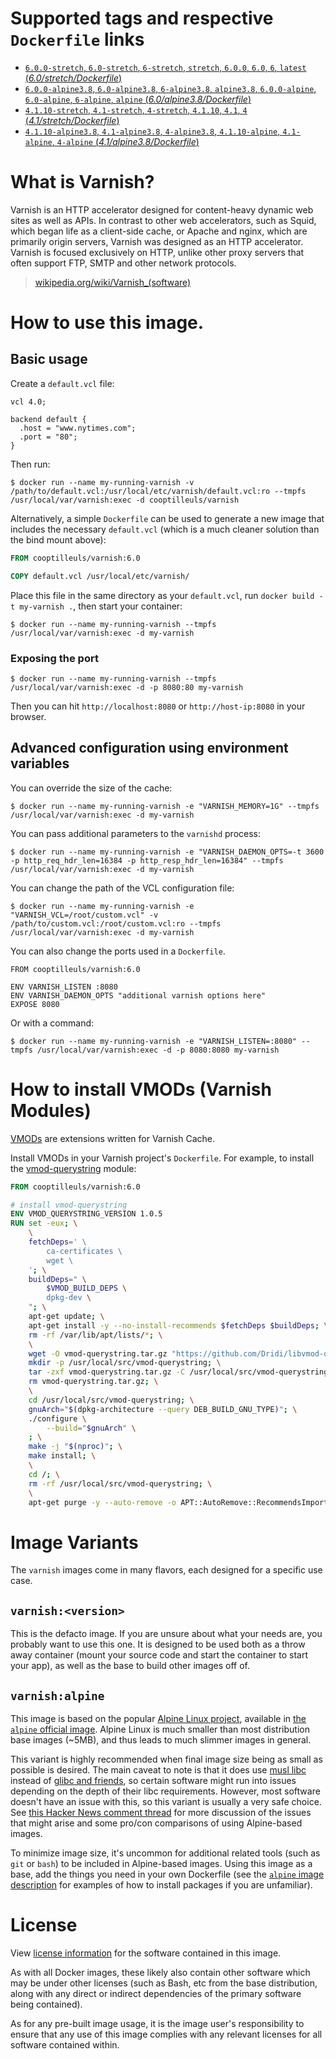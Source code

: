 # Supported tags and respective `Dockerfile` links

- [`6.0.0-stretch`, `6.0-stretch`, `6-stretch`, `stretch`, `6.0.0`, `6.0`, `6`, `latest` (*6.0/stretch/Dockerfile*)](https://github.com/coopTilleuls/docker-varnish/blob/master/6.0/stretch/Dockerfile)
- [`6.0.0-alpine3.8`, `6.0-alpine3.8`, `6-alpine3.8`, `alpine3.8`, `6.0.0-alpine`, `6.0-alpine`, `6-alpine`, `alpine` (*6.0/alpine3.8/Dockerfile*)](https://github.com/coopTilleuls/docker-varnish/blob/master/6.0/alpine3.8/Dockerfile)
- [`4.1.10-stretch`, `4.1-stretch`, `4-stretch`, `4.1.10`, `4.1`, `4` (*4.1/stretch/Dockerfile*)](https://github.com/coopTilleuls/docker-varnish/blob/master/4.1/stretch/Dockerfile)
- [`4.1.10-alpine3.8`, `4.1-alpine3.8`, `4-alpine3.8`, `4.1.10-alpine`, `4.1-alpine`, `4-alpine` (*4.1/alpine3.8/Dockerfile*)](https://github.com/coopTilleuls/docker-varnish/blob/master/4.1/alpine3.8/Dockerfile)

# What is Varnish?

Varnish is an HTTP accelerator designed for content-heavy dynamic web sites as well as APIs. In contrast to other web accelerators, such as Squid, which began life as a client-side cache, or Apache and nginx, which are primarily origin servers, Varnish was designed as an HTTP accelerator. Varnish is focused exclusively on HTTP, unlike other proxy servers that often support FTP, SMTP and other network protocols.

> [wikipedia.org/wiki/Varnish_(software)](https://en.wikipedia.org/wiki/Varnish_(software))

# How to use this image.

## Basic usage

Create a `default.vcl` file:

```vcl
vcl 4.0;

backend default {
  .host = "www.nytimes.com";
  .port = "80";
}
```

Then run:

```console
$ docker run --name my-running-varnish -v /path/to/default.vcl:/usr/local/etc/varnish/default.vcl:ro --tmpfs /usr/local/var/varnish:exec -d cooptilleuls/varnish
```

Alternatively, a simple `Dockerfile` can be used to generate a new image that includes the necessary `default.vcl` (which is a much cleaner solution than the bind mount above):

```dockerfile
FROM cooptilleuls/varnish:6.0

COPY default.vcl /usr/local/etc/varnish/
```

Place this file in the same directory as your `default.vcl`, run `docker build -t my-varnish .`, then start your container:

```console
$ docker run --name my-running-varnish --tmpfs /usr/local/var/varnish:exec -d my-varnish
```

### Exposing the port

```console
$ docker run --name my-running-varnish --tmpfs /usr/local/var/varnish:exec -d -p 8080:80 my-varnish
```

Then you can hit `http://localhost:8080` or `http://host-ip:8080` in your browser.

## Advanced configuration using environment variables

You can override the size of the cache:

```console
$ docker run --name my-running-varnish -e "VARNISH_MEMORY=1G" --tmpfs /usr/local/var/varnish:exec -d my-varnish
```

You can pass additional parameters to the `varnishd` process:

```console
$ docker run --name my-running-varnish -e "VARNISH_DAEMON_OPTS=-t 3600 -p http_req_hdr_len=16384 -p http_resp_hdr_len=16384" --tmpfs /usr/local/var/varnish:exec -d my-varnish
```

You can change the path of the VCL configuration file:

```console
$ docker run --name my-running-varnish -e "VARNISH_VCL=/root/custom.vcl" -v /path/to/custom.vcl:/root/custom.vcl:ro --tmpfs /usr/local/var/varnish:exec -d my-varnish
```

You can also change the ports used in a `Dockerfile`.

```
FROM cooptilleuls/varnish:6.0

ENV VARNISH_LISTEN :8080
ENV VARNISH_DAEMON_OPTS "additional varnish options here"
EXPOSE 8080
```

Or with a command:

```console
$ docker run --name my-running-varnish -e "VARNISH_LISTEN=:8080" --tmpfs /usr/local/var/varnish:exec -d -p 8080:8080 my-varnish
```

# How to install VMODs (Varnish Modules)

[VMODs](https://varnish-cache.org/vmods/) are extensions written for Varnish Cache.

Install VMODs in your Varnish project's `Dockerfile`. For example, to install the [vmod-querystring](https://github.com/Dridi/libvmod-querystring) module:

```dockerfile
FROM cooptilleuls/varnish:6.0

# install vmod-querystring
ENV VMOD_QUERYSTRING_VERSION 1.0.5
RUN set -eux; \
	\
	fetchDeps=' \
		ca-certificates \
		wget \
	'; \
	buildDeps=" \
		$VMOD_BUILD_DEPS \
		dpkg-dev \
	"; \
	apt-get update; \
	apt-get install -y --no-install-recommends $fetchDeps $buildDeps; \
	rm -rf /var/lib/apt/lists/*; \
	\
	wget -O vmod-querystring.tar.gz "https://github.com/Dridi/libvmod-querystring/releases/download/v$VMOD_QUERYSTRING_VERSION/vmod-querystring-$VMOD_QUERYSTRING_VERSION.tar.gz"; \
	mkdir -p /usr/local/src/vmod-querystring; \
	tar -zxf vmod-querystring.tar.gz -C /usr/local/src/vmod-querystring --strip-components=1; \
	rm vmod-querystring.tar.gz; \
	\
	cd /usr/local/src/vmod-querystring; \
	gnuArch="$(dpkg-architecture --query DEB_BUILD_GNU_TYPE)"; \
	./configure \
		--build="$gnuArch" \
	; \
	make -j "$(nproc)"; \
	make install; \
	\
	cd /; \
	rm -rf /usr/local/src/vmod-querystring; \
	\
	apt-get purge -y --auto-remove -o APT::AutoRemove::RecommendsImportant=false $fetchDeps $buildDeps
```

# Image Variants

The `varnish` images come in many flavors, each designed for a specific use case.

## `varnish:<version>`

This is the defacto image. If you are unsure about what your needs are, you probably want to use this one. It is designed to be used both as a throw away container (mount your source code and start the container to start your app), as well as the base to build other images off of.

## `varnish:alpine`

This image is based on the popular [Alpine Linux project](http://alpinelinux.org), available in [the `alpine` official image](https://hub.docker.com/_/alpine). Alpine Linux is much smaller than most distribution base images (~5MB), and thus leads to much slimmer images in general.

This variant is highly recommended when final image size being as small as possible is desired. The main caveat to note is that it does use [musl libc](http://www.musl-libc.org) instead of [glibc and friends](http://www.etalabs.net/compare_libcs.html), so certain software might run into issues depending on the depth of their libc requirements. However, most software doesn't have an issue with this, so this variant is usually a very safe choice. See [this Hacker News comment thread](https://news.ycombinator.com/item?id=10782897) for more discussion of the issues that might arise and some pro/con comparisons of using Alpine-based images.

To minimize image size, it's uncommon for additional related tools (such as `git` or `bash`) to be included in Alpine-based images. Using this image as a base, add the things you need in your own Dockerfile (see the [`alpine` image description](https://hub.docker.com/_/alpine/) for examples of how to install packages if you are unfamiliar).

# License

View [license information](https://github.com/varnishcache/varnish-cache/blob/master/LICENSE) for the software contained in this image.

As with all Docker images, these likely also contain other software which may be under other licenses (such as Bash, etc from the base distribution, along with any direct or indirect dependencies of the primary software being contained).

As for any pre-built image usage, it is the image user's responsibility to ensure that any use of this image complies with any relevant licenses for all software contained within.
